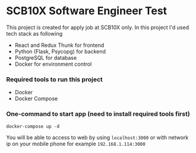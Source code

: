 # SCB10X Software Engineer Test
This project is created for apply job at SCB10X only.
In this project I'd used tech stack as following
- React and Redux Thunk for frontend
- Python (Flask, Psycopg) for backend
- PostgreSQL for database
- Docker for environment control

### Required tools to run this project
- Docker
- Docker Compose

### One-command to start app (need to install required tools first)
    docker-compose up -d
You will be able to access to web by using `localhost:3000` or with network ip on your mobile phone for example `192.168.1.114:3000`